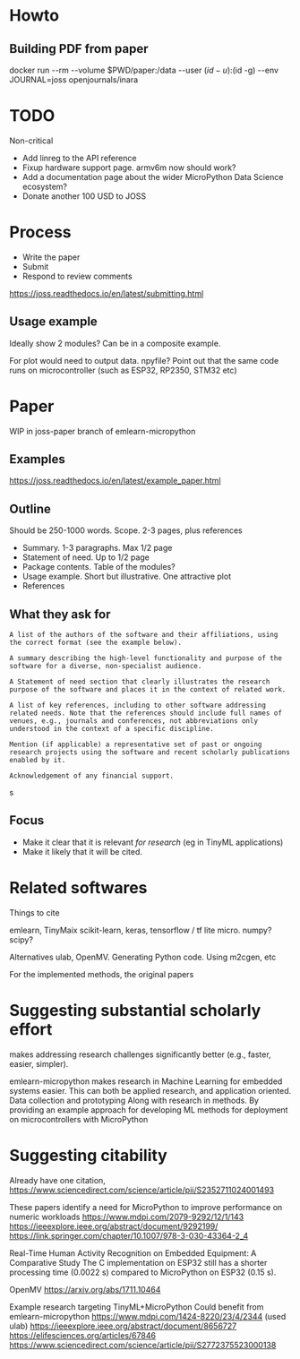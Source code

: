 
# Howto

## Building PDF from paper

docker run --rm --volume $PWD/paper:/data --user $(id -u):$(id -g) --env JOURNAL=joss openjournals/inara

# TODO

Non-critical

- Add linreg to the API reference
- Fixup hardware support page. armv6m now should work?
- Add a documentation page about the wider MicroPython Data Science ecosystem?
- Donate another 100 USD to JOSS

# Process

+ Write the paper
+ Submit
+ Respond to review comments

https://joss.readthedocs.io/en/latest/submitting.html

## Usage example

Ideally show 2 modules?
Can be in a composite example.

For plot would need to output data. npyfile?
Point out that the same code runs on microcontroller (such as ESP32, RP2350, STM32 etc)

# Paper

WIP in joss-paper branch of emlearn-micropython

## Examples
https://joss.readthedocs.io/en/latest/example_paper.html

## Outline
Should be 250-1000 words.
Scope. 2-3 pages, plus references

- Summary. 1-3 paragraphs. Max 1/2 page
- Statement of need. Up to 1/2 page
- Package contents. Table of the modules?
- Usage example. Short but illustrative. One attractive plot
- References

## What they ask for


    A list of the authors of the software and their affiliations, using the correct format (see the example below).

    A summary describing the high-level functionality and purpose of the software for a diverse, non-specialist audience.

    A Statement of need section that clearly illustrates the research purpose of the software and places it in the context of related work.

    A list of key references, including to other software addressing related needs. Note that the references should include full names of venues, e.g., journals and conferences, not abbreviations only understood in the context of a specific discipline.

    Mention (if applicable) a representative set of past or ongoing research projects using the software and recent scholarly publications enabled by it.

    Acknowledgement of any financial support.
s

## Focus
+ Make it clear that it is relevant *for research* (eg in TinyML applications)
+ Make it likely that it will be cited.

# Related softwares

Things to cite

emlearn, TinyMaix
scikit-learn, keras, tensorflow / tf lite micro. numpy? scipy?

Alternatives
ulab, OpenMV.
Generating Python code. Using m2cgen, etc

For the implemented methods, the original papers

# Suggesting substantial scholarly effort

makes addressing research challenges significantly better (e.g., faster, easier, simpler).

emlearn-micropython makes research in Machine Learning for embedded systems easier.
This can both be applied research, and application oriented. Data collection and prototyping
Along with research in methods. By providing an example approach for developing ML methods for deployment on microcontrollers with MicroPython


# Suggesting citability
Already have one citation, 
https://www.sciencedirect.com/science/article/pii/S2352711024001493 

These papers identify a need for MicroPython to improve performance on numeric workloads
https://www.mdpi.com/2079-9292/12/1/143 
https://ieeexplore.ieee.org/abstract/document/9292199/
https://link.springer.com/chapter/10.1007/978-3-030-43364-2_4 

Real-Time Human Activity Recognition on Embedded Equipment: A Comparative Study
The C implementation on ESP32 still has a shorter processing time (0.0022 s) compared to MicroPython on ESP32 (0.15 s).


OpenMV
https://arxiv.org/abs/1711.10464

Example research targeting TinyML+MicroPython 
Could benefit from emlearn-micropython
https://www.mdpi.com/1424-8220/23/4/2344  (used ulab)
https://ieeexplore.ieee.org/abstract/document/8656727 
https://elifesciences.org/articles/67846 
https://www.sciencedirect.com/science/article/pii/S2772375523000138 



